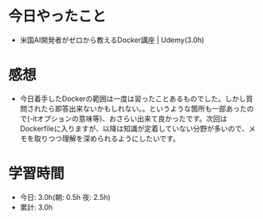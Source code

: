 # 今日やったこと

+ 米国AI開発者がゼロから教えるDocker講座 | Udemy(3.0h)


# 感想

+ 今日着手したDockerの範囲は一度は習ったことあるものでした。しかし質問されたら即答出来ないかもしれない。。というような箇所も一部あったので(-itオプションの意味等)、おさらい出来て良かったです。次回はDockerfileに入りますが、以降は知識が定着していない分野が多いので、メモを取りつつ理解を深められるようにしたいです。


# 学習時間
+ 今日: 3.0h(朝: 0.5h   夜: 2.5h)
+ 累計: 3.0h